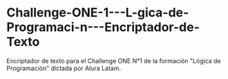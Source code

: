 # Challenge-ONE-1---L-gica-de-Programaci-n---Encriptador-de-Texto
Encriptador de texto para el Challenge ONE  N°1 de la formación  "Lógica de Programación" dictada por Alura Latam.
